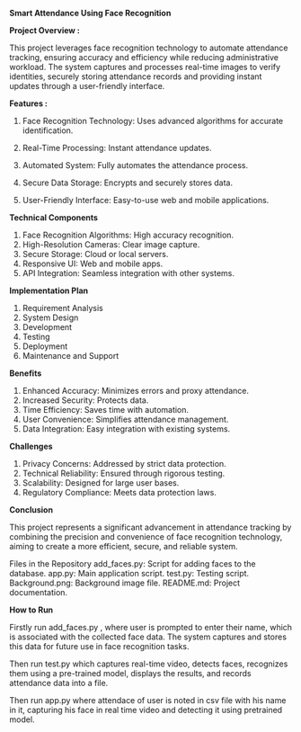 **Smart Attendance Using Face Recognition**

**Project Overview :**

This project leverages face recognition technology to automate attendance tracking, ensuring accuracy and efficiency while reducing administrative workload. The system captures and processes real-time images to verify identities, securely storing attendance records and providing instant updates through a user-friendly interface.

**Features :**

1. Face Recognition Technology: Uses advanced algorithms for accurate identification.

2. Real-Time Processing: Instant attendance updates.

3. Automated System: Fully automates the attendance process.

4. Secure Data Storage: Encrypts and securely stores data.

5. User-Friendly Interface: Easy-to-use web and mobile applications.


**Technical Components**


1. Face Recognition Algorithms: High accuracy recognition.
2. High-Resolution Cameras: Clear image capture.
3. Secure Storage: Cloud or local servers.
4. Responsive UI: Web and mobile apps.
5. API Integration: Seamless integration with other systems.


**Implementation Plan**


1. Requirement Analysis
2. System Design
3. Development
4. Testing
5. Deployment
6. Maintenance and Support


**Benefits**


1. Enhanced Accuracy: Minimizes errors and proxy attendance.
2. Increased Security: Protects data.
3. Time Efficiency: Saves time with automation.
4. User Convenience: Simplifies attendance management.
5. Data Integration: Easy integration with existing systems.


**Challenges**


1. Privacy Concerns: Addressed by strict data protection.
2. Technical Reliability: Ensured through rigorous testing.
3. Scalability: Designed for large user bases.
4. Regulatory Compliance: Meets data protection laws.


**Conclusion**

This project represents a significant advancement in attendance tracking by combining the precision and convenience of face recognition technology, aiming to create a more efficient, secure, and reliable system.

Files in the Repository
add_faces.py: Script for adding faces to the database.
app.py: Main application script.
test.py: Testing script.
Background.png: Background image file.
README.md: Project documentation.


**How to Run**


Firstly run add_faces.py , where user is prompted to enter their name, which is associated with the collected face data. The system captures and stores this data for future use in face recognition tasks. 

Then run test.py which captures real-time video, detects faces, recognizes them using a pre-trained model, displays the results, and records attendance data into a file.

Then run app.py where attendace of user is noted in csv file with his name in it, capturing his face in real time video and detecting it using pretrained model.
